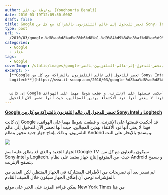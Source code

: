 ```yaml
---
author: يوغرطة بن علي (Youghourta Benali)
date: 2010-03-19T12:09:50.000Z
draft: false
title: Google تحضر للدخول إلى عالم التلفزيون بالشراكة مع كل من Sony، Intel و Logitech
type: post
url: >-
  /2010/03/google-%d8%aa%d8%ad%d8%b6%d8%b1-%d9%84%d9%84%d8%af%d8%ae%d9%88%d9%84-%d8%a5%d9%84%d9%89-%d8%b9%d8%a7%d9%84%d9%85-%d8%a7%d9%84%d8%aa%d9%84%d9%81%d8%b2%d9%8a%d9%88%d9%86-%d8%a8%d8%a7%d9%84%d8%b4%d8%b1/
categories:
  - Google
  - عتاد
tags:
  - Google
coverImage: /static/images/google-تحضر-للدخول-إلى-عالم-التلفزيون-بالشر/google-tv.jpg
excerpt: >-
  [**Google تحضر للدخول إلى عالم التلفزيون بالشراكة مع كل من Sony، Intel و
  Logitech**](https://www.it-scoop.com/2010/03/google-%d8%aa%d8%ad%d8%b6%d8%b1-%d9%84%d9%84%d8%af%d8%ae%d9%88%d9%84-%d8%a5%d9%84%d9%89-%d8%b9%d8%a7%d9%84%d9%85-%d8%a7%d9%84%d8%aa%d9%84%d9%81%d8%b2%d9%8a%d9%88%d9%86-%d8%a8%d8%a7%d9%84%d8%b4%d8%b1/https://www.it-scoop.com/2010/03/google-%d8%aa%d8%ad%d8%b6%d8%b1-%d9%84%d9%84%d8%af%d8%ae%d9%88%d9%84-%d8%a5%d9%84%d9%89-%d8%b9%d8%a7%d9%84%d9%85-%d8%a7%d9%84%d8%aa%d9%84%d9%81%d8%b2%d9%8a%d9%88%d9%86-%d8%a8%d8%a7%d9%84%d8%b4%d8%b1/)


  إن كانت Google قد أحكمت قبضتها على الإنترنت، و قطعت شوطا مهما على الهواتف،
  فهذا لا يعني أنها تود الاكتفاء بهذين المجالين، حيث أنها تحضر الآن للدخول
---
```

[**Google تحضر للدخول إلى عالم التلفزيون بالشراكة مع كل من Sony، Intel و Logitech**](https://www.it-scoop.com/2010/03/google-%d8%aa%d8%ad%d8%b6%d8%b1-%d9%84%d9%84%d8%af%d8%ae%d9%88%d9%84-%d8%a5%d9%84%d9%89-%d8%b9%d8%a7%d9%84%d9%85-%d8%a7%d9%84%d8%aa%d9%84%d9%81%d8%b2%d9%8a%d9%88%d9%86-%d8%a8%d8%a7%d9%84%d8%b4%d8%b1/https://www.it-scoop.com/2010/03/google-%d8%aa%d8%ad%d8%b6%d8%b1-%d9%84%d9%84%d8%af%d8%ae%d9%88%d9%84-%d8%a5%d9%84%d9%89-%d8%b9%d8%a7%d9%84%d9%85-%d8%a7%d9%84%d8%aa%d9%84%d9%81%d8%b2%d9%8a%d9%88%d9%86-%d8%a8%d8%a7%d9%84%d8%b4%d8%b1/)

إن كانت Google قد أحكمت قبضتها على الإنترنت، و قطعت شوطا مهما على الهواتف، فهذا لا يعني أنها تود الاكتفاء بهذين المجالين، حيث أنها تحضر الآن للدخول إلى عالم التلفزيون، و ذلك بإنتاج جهاز جديد مجهز بنظام Andorid و يسمح بالإبحار على النت.

![](/static/images/google-تحضر-للدخول-إلى-عالم-التلفزيون-بالشر/google-tv.jpg)

الجهاز الجديد و الذي قد يطلق عليه اسم Google TV  سيكون بالتعاون مع كل من Sony،Intel و Logitech، حيث  من المتوقع إنتاج جهاز يعتمد على نظام Android و يسمح بتصفح الإنترنت.

لم تصدر بعد أي تصريحات من الأطراف المشاركة في الجهاز المنتظر، لكن العديد من المؤشرات توحي أن إطلاق الجهاز سيكون خلال الصيف القادم.

يمكن قراءة المزيد على الخبر على موقع New York Times من [هنا](http://www.nytimes.com/2010/03/18/technology/18webtv.html)
